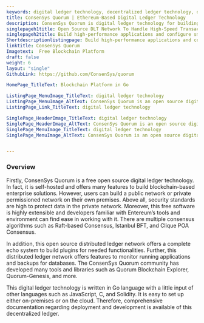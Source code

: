 ```yaml
---
keywords: digital ledger technology, decentralized ledger technology, dlt network, permissioned ledger, distributed ledger network
title: ConsenSys Quorum | Ethereum-Based Digital Ledger Technology
description: ConsenSys Quorum is digital ledger technology for building permissioned, public/private blockchain applications. It is Ethereum-based and offers many features.
singlepageh1title: Open Source DLT Network To Handle High-Speed Transaction
singlepageh2title: Build high-performance applications and configure smart contracts with this open source permissioned ledger. Trusted and supported by leading organizations.
Shortdescriptionlistingpage: Build high-performance applications and configure smart contracts with this digital ledger technology. Trusted and supported by leading organizations.
linktitle: ConsenSys Quorum
Imagetext:  Free Blockchain Platform
draft: false
weight: 6
layout: "single"
GithubLink: https://github.com/ConsenSys/quorum

HomePage_TitleText: Blockchain Platform in Go

ListingPage_MenuImage_TitleText: digital ledger technology
ListingPage_MenuImage_AltText: ConsenSys Quorum is an open source digital ledger technology
ListingPage_Link_TitleText: digital ledger technology

SinglePage_HeaderImage_TitleText: digital ledger technology
SinglePage_HeaderImage_AltText: ConsenSys Quorum is an open source digital ledger technology
SinglePage_MenuImage_TitleText: digital ledger technology
SinglePage_MenuImage_AltText: ConsenSys Quorum is an open source digital ledger technology


---
```

### **Overview**

Firstly, ConsenSys Quorum is a free open source digital ledger technology. In fact, it is self-hosted and offers many features to build blockchain-based enterprise solutions. However, users can build a public network or private permissioned network on their own premises. Above all, security standards are high to protect data in the private network. Moreover, this free software is highly extensible and developers familiar with Entereum’s tools and environment can find ease in working with it. There are multiple consensus algorithms such as Raft-based Consensus, Istanbul BFT, and Clique POA Consensus. 

In addition, this open source distributed ledger network offers a complete echo system to build plugins for needed functionalities. Further, this distributed ledger network offers features to monitor running applications and backups for databases. The ConsenSys Quorum community has developed many tools and libraries such as Quorum Blockchain Explorer, Quorum-Genesis, and more. 

This digital ledger technology is written in Go language with a little input of other languages such as JavaScript, C, and Solidity. It is easy to set up either on-premises or on the cloud. Therefore, comprehensive documentation regarding deployment and development is available of this decentralized ledger.
